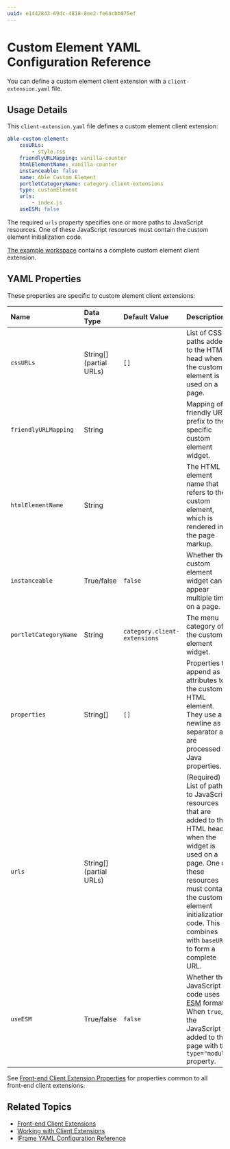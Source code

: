 ```yaml
---
uuid: e1442843-69dc-4818-8ee2-fe64cbb075ef
---
```

# Custom Element YAML Configuration Reference

You can define a custom element client extension with a `client-extension.yaml` file.

## Usage Details

This `client-extension.yaml` file defines a custom element client extension:

```yaml
able-custom-element:
    cssURLs:
        - style.css
    friendlyURLMapping: vanilla-counter
    htmlElementName: vanilla-counter
    instanceable: false
    name: Able Custom Element
    portletCategoryName: category.client-extensions
    type: customElement
    urls:
        - index.js
    useESM: false
```

The required `urls` property specifies one or more paths to JavaScript resources. One of these JavaScript resources must contain the custom element initialization code.

[The example workspace](https://github.com/liferay/liferay-portal/tree/master/workspaces/liferay-sample-workspace/client-extensions/liferay-sample-custom-element-1) contains a complete custom element client extension.

## YAML Properties

These properties are specific to custom element client extensions:

| Name | Data Type | Default Value | Description |
| :--- | :--- | :--- | :--- |
| `cssURLs` | String[] (partial URLs) | `[]` | List of CSS paths added to the HTML head when the custom element is used on a page. |
| `friendlyURLMapping` | String | | Mapping of a friendly URL prefix to the specific custom element widget. |
| `htmlElementName` | String | | The HTML element name that refers to the custom element, which is rendered in the page markup. |
| `instanceable` | True/false | `false` | Whether the custom element widget can appear multiple times on a page. |
| `portletCategoryName` | String | `category.client-extensions` | The menu category of the custom element widget. |
| `properties` | String[] | `[]` | Properties to append as attributes to the custom HTML element. They use a newline as a separator and are processed as Java properties. |
| `urls` | String[] (partial URLs) | | (Required) List of paths to JavaScript resources that are added to the HTML head when the widget is used on a page. One of these resources must contain the custom element initialization code. This combines with `baseURL` to form a complete URL. |
| `useESM` | True/false | `false` | Whether the JavaScript code uses [ESM](https://nodejs.org/api/esm.html#modules-ecmascript-modules) format. When `true`, the JavaScript is added to the page with the `type="module"` property. |

See [Front-end Client Extension Properties](../front-end-client-extensions.md#front-end-client-extension-properties) for properties common to all front-end client extensions.

## Related Topics

* [Front-end Client Extensions](../front-end-client-extensions.md)
* [Working with Client Extensions](../working-with-client-extensions.md)
* [IFrame YAML Configuration Reference](./iframe-yaml-configuration-reference.md)
